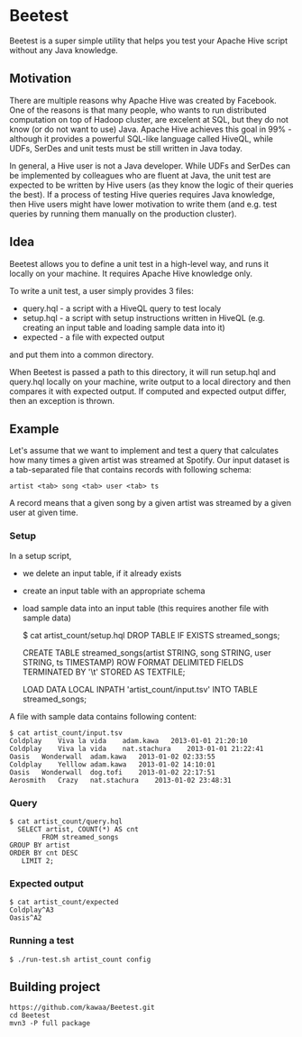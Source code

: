 Beetest
=======

Beetest is a super simple utility that helps you test your Apache Hive script without any Java knowledge.

Motivation
----------
There are multiple reasons why Apache Hive was created by Facebook. One of the reasons is that many people, who wants to run distributed computation on top of Hadoop cluster, are excelent at SQL, but they do not know (or do not want to use) Java. Apache Hive achieves this goal in 99% - although it provides a powerful SQL-like language called HiveQL, while UDFs, SerDes and unit tests must be still written in Java today.

In general, a Hive user is not a Java developer. While UDFs and SerDes can be implemented by colleagues who are fluent at Java, the unit test are expected to be written by Hive users (as they know the logic of their queries the best). If a process of testing Hive queries requires Java knowledge, then Hive users might have lower motivation to write them (and e.g. test queries by running them manually on the production cluster).

Idea
----------
Beetest allows you to define a unit test in a high-level way, and runs it locally on your machine. It requires Apache Hive knowledge only.

To write a unit test, a user simply provides 3 files:

* query.hql - a script with a HiveQL query to test localy
* setup.hql - a script with setup instructions written in HiveQL (e.g. creating an input table and loading sample data into it)
* expected  - a file with expected output

and put them into a common directory.

When Beetest is passed a path to this directory, it will run setup.hql and query.hql locally on your machine, write output to a local directory and then compares it with expected output. If computed and expected output differ, then an exception is thrown.

Example
-----
Let's assume that we want to implement and test a query that calculates how many times a given artist was streamed at Spotify. Our input dataset is a tab-separated file that contains records with following schema:

	artist <tab> song <tab> user <tab> ts

A record means that a given song by a given artist was streamed by a given user at given time.

### Setup

In a setup script, 
* we delete an input table, if it already exists
* create an input table with an appropriate schema
* load sample data into an input table (this requires another file with sample data)

	$ cat artist_count/setup.hql
	DROP TABLE IF EXISTS streamed_songs;

	CREATE TABLE streamed_songs(artist STRING, song STRING, user STRING, ts TIMESTAMP)
	ROW FORMAT DELIMITED FIELDS TERMINATED BY '\t'
	STORED AS TEXTFILE;

	LOAD DATA LOCAL INPATH 'artist_count/input.tsv' INTO TABLE streamed_songs;

A file with sample data contains following content:

	$ cat artist_count/input.tsv
	Coldplay	Viva la vida	adam.kawa	2013-01-01 21:20:10
	Coldplay	Viva la vida	nat.stachura	2013-01-01 21:22:41
	Oasis	Wonderwall	adam.kawa	2013-01-02 02:33:55
	Coldplay	Yelllow	adam.kawa	2013-01-02 14:10:01
	Oasis	Wonderwall	dog.tofi	2013-01-02 22:17:51
	Aerosmith	Crazy	nat.stachura	2013-01-02 23:48:31

### Query

	$ cat artist_count/query.hql 
  	  SELECT artist, COUNT(*) AS cnt
    	    FROM streamed_songs
	GROUP BY artist
	ORDER BY cnt DESC
	   LIMIT 2;

### Expected output

	$ cat artist_count/expected 
	Coldplay^A3
	Oasis^A2

### Running a test

	$ ./run-test.sh artist_count config

Building project
-----
	https://github.com/kawaa/Beetest.git
	cd Beetest
	mvn3 -P full package

